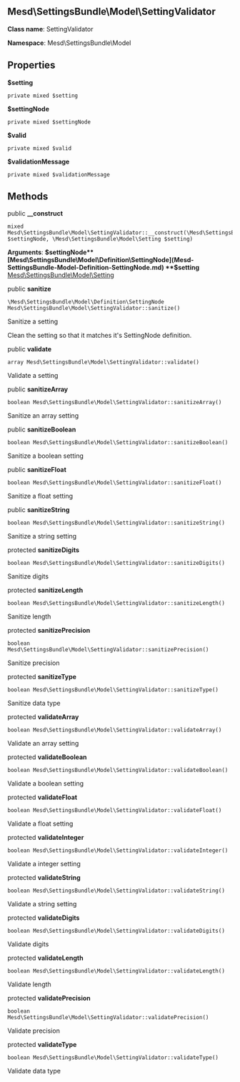Mesd\SettingsBundle\Model\SettingValidator
---------------

> 

> 


**Class name**: SettingValidator

**Namespace**: Mesd\SettingsBundle\Model









Properties
----------


**$setting** 



    private mixed $setting






**$settingNode** 



    private mixed $settingNode






**$valid** 



    private mixed $valid






**$validationMessage** 



    private mixed $validationMessage






Methods
-------


public **__construct**

    mixed Mesd\SettingsBundle\Model\SettingValidator::__construct(\Mesd\SettingsBundle\Model\Definition\SettingNode $settingNode, \Mesd\SettingsBundle\Model\Setting $setting)











**Arguments**:
**$settingNode** [Mesd\SettingsBundle\Model\Definition\SettingNode](Mesd-SettingsBundle-Model-Definition-SettingNode.md) 
**$setting** [Mesd\SettingsBundle\Model\Setting](Mesd-SettingsBundle-Model-Setting.md) 



public **sanitize**

    \Mesd\SettingsBundle\Model\Definition\SettingNode Mesd\SettingsBundle\Model\SettingValidator::sanitize()

Sanitize a setting

Clean the setting so that it matches it's SettingNode
definition.









public **validate**

    array Mesd\SettingsBundle\Model\SettingValidator::validate()

Validate a setting











public **sanitizeArray**

    boolean Mesd\SettingsBundle\Model\SettingValidator::sanitizeArray()

Sanitize an array setting











public **sanitizeBoolean**

    boolean Mesd\SettingsBundle\Model\SettingValidator::sanitizeBoolean()

Sanitize a boolean setting











public **sanitizeFloat**

    boolean Mesd\SettingsBundle\Model\SettingValidator::sanitizeFloat()

Sanitize a float setting











public **sanitizeString**

    boolean Mesd\SettingsBundle\Model\SettingValidator::sanitizeString()

Sanitize a string setting











protected **sanitizeDigits**

    boolean Mesd\SettingsBundle\Model\SettingValidator::sanitizeDigits()

Sanitize digits











protected **sanitizeLength**

    boolean Mesd\SettingsBundle\Model\SettingValidator::sanitizeLength()

Sanitize length











protected **sanitizePrecision**

    boolean Mesd\SettingsBundle\Model\SettingValidator::sanitizePrecision()

Sanitize precision











protected **sanitizeType**

    boolean Mesd\SettingsBundle\Model\SettingValidator::sanitizeType()

Sanitize data type











protected **validateArray**

    boolean Mesd\SettingsBundle\Model\SettingValidator::validateArray()

Validate an array setting











protected **validateBoolean**

    boolean Mesd\SettingsBundle\Model\SettingValidator::validateBoolean()

Validate a boolean setting











protected **validateFloat**

    boolean Mesd\SettingsBundle\Model\SettingValidator::validateFloat()

Validate a float setting











protected **validateInteger**

    boolean Mesd\SettingsBundle\Model\SettingValidator::validateInteger()

Validate a integer setting











protected **validateString**

    boolean Mesd\SettingsBundle\Model\SettingValidator::validateString()

Validate a string setting











protected **validateDigits**

    boolean Mesd\SettingsBundle\Model\SettingValidator::validateDigits()

Validate digits











protected **validateLength**

    boolean Mesd\SettingsBundle\Model\SettingValidator::validateLength()

Validate length











protected **validatePrecision**

    boolean Mesd\SettingsBundle\Model\SettingValidator::validatePrecision()

Validate precision











protected **validateType**

    boolean Mesd\SettingsBundle\Model\SettingValidator::validateType()

Validate data type










